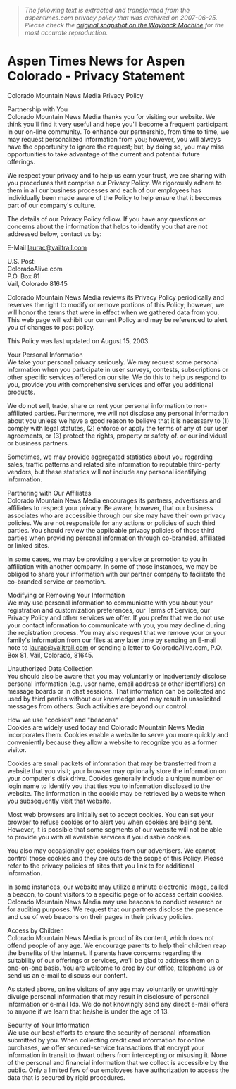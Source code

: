 > *The following text is extracted and transformed from the aspentimes.com privacy policy that was archived on 2007-06-25. Please check the [original snapshot on the Wayback Machine](https://web.archive.org/web/20070625025120id_/http%3A//www.aspentimes.com/section/MISC03) for the most accurate reproduction.*

# Aspen Times News for Aspen Colorado - Privacy Statement

Colorado Mountain News Media Privacy Policy  


Partnership with You  
Colorado Mountain News Media thanks you for visiting our website. We think you'll find it very useful and hope you'll become a frequent participant in our on-line community. To enhance our partnership, from time to time, we may request personalized information from you; however, you will always have the opportunity to ignore the request; but, by doing so, you may miss opportunities to take advantage of the current and potential future offerings. 

We respect your privacy and to help us earn your trust, we are sharing with you procedures that comprise our Privacy Policy. We rigorously adhere to them in all our business processes and each of our employees has individually been made aware of the Policy to help ensure that it becomes part of our company's culture.

The details of our Privacy Policy follow. If you have any questions or concerns about the information that helps to identify you that are not addressed below, contact us by:

E-Mail [laurac@vailtrail.com](mailto:laurac@vailtrail.com)

U.S. Post:  
ColoradoAlive.com   
P.O. Box 81   
Vail, Colorado 81645

Colorado Mountain News Media reviews its Privacy Policy periodically and reserves the right to modify or remove portions of this Policy; however, we will honor the terms that were in effect when we gathered data from you. This web page will exhibit our current Policy and may be referenced to alert you of changes to past policy. 

This Policy was last updated on August 15, 2003.

Your Personal Information  
We take your personal privacy seriously. We may request some personal information when you participate in user surveys, contests, subscriptions or other specific services offered on our site. We do this to help us respond to you, provide you with comprehensive services and offer you additional products. 

We do not sell, trade, share or rent your personal information to non-affiliated parties. Furthermore, we will not disclose any personal information about you unless we have a good reason to believe that it is necessary to (1) comply with legal statutes, (2) enforce or apply the terms of any of our user agreements, or (3) protect the rights, property or safety of. or our individual or business partners.

Sometimes, we may provide aggregated statistics about you regarding sales, traffic patterns and related site information to reputable third-party vendors, but these statistics will not include any personal identifying information.

Partnering with Our Affiliates  
Colorado Mountain News Media encourages its partners, advertisers and affiliates to respect your privacy. Be aware, however, that our business associates who are accessible through our site may have their own privacy policies. We are not responsible for any actions or policies of such third parties. You should review the applicable privacy policies of those third parties when providing personal information through co-branded, affiliated or linked sites.

In some cases, we may be providing a service or promotion to you in affiliation with another company. In some of those instances, we may be obliged to share your information with our partner company to facilitate the co-branded service or promotion.

Modifying or Removing Your Information  
We may use personal information to communicate with you about your registration and customization preferences, our Terms of Service, our Privacy Policy and other services we offer. If you prefer that we do not use your contact information to communicate with you, you may decline during the registration process. You may also request that we remove your or your family's information from our files at any later time by sending an E-mail note to [laurac@vailtrail.com](mailto:laurac@vailtrail.com) or sending a letter to ColoradoAlive.com, P.O. Box 81, Vail, Colorado, 81645.

Unauthorized Data Collection  
You should also be aware that you may voluntarily or inadvertently disclose personal information (e.g. user name, email address or other identifiers) on message boards or in chat sessions. That information can be collected and used by third parties without our knowledge and may result in unsolicited messages from others. Such activities are beyond our control.

How we use "cookies" and "beacons"  
Cookies are widely used today and Colorado Mountain News Media incorporates them. Cookies enable a website to serve you more quickly and conveniently because they allow a website to recognize you as a former visitor.

Cookies are small packets of information that may be transferred from a website that you visit; your browser may optionally store the information on your computer's disk drive. Cookies generally include a unique number or login name to identify you that ties you to information disclosed to the website. The information in the cookie may be retrieved by a website when you subsequently visit that website.

Most web browsers are initially set to accept cookies. You can set your browser to refuse cookies or to alert you when cookies are being sent. However, it is possible that some segments of our website will not be able to provide you with all available services if you disable cookies. 

You also may occasionally get cookies from our advertisers. We cannot control those cookies and they are outside the scope of this Policy. Please refer to the privacy policies of sites that you link to for additional information.

In some instances, our website may utilize a minute electronic image, called a beacon, to count visitors to a specific page or to access certain cookies. Colorado Mountain News Media may use beacons to conduct research or for auditing purposes. We request that our partners disclose the presence and use of web beacons on their pages in their privacy policies.

Access by Children  
Colorado Mountain News Media is proud of its content, which does not offend people of any age. We encourage parents to help their children reap the benefits of the Internet. If parents have concerns regarding the suitability of our offerings or services, we'll be glad to address them on a one-on-one basis. You are welcome to drop by our office, telephone us or send us an e-mail to discuss our content. 

As stated above, online visitors of any age may voluntarily or unwittingly divulge personal information that may result in disclosure of personal information or e-mail Ids. We do not knowingly send any direct e-mail offers to anyone if we learn that he/she is under the age of 13.

Security of Your Information  
We use our best efforts to ensure the security of personal information submitted by you. When collecting credit card information for online purchases, we offer secured-service transactions that encrypt your information in transit to thwart others from intercepting or misusing it. None of the personal and financial information that we collect is accessible by the public. Only a limited few of our employees have authorization to access the data that is secured by rigid procedures.
